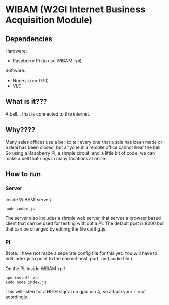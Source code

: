 WIBAM (W2GI Internet Business Acquisition Module)
=================================================

Dependencies
------------

Hardware:

* Raspberry Pi (to use WIBAM-rpi)

Software:

* Node.js (>= 0.10)
* VLC

What is it???
-------------

A bell... that is connected to the internet.

Why????
-------

Many sales offices use a bell to tell every one that a sale has been made or a 
deal has been closed, but anyone in a remote office cannot hear the bell. 
So using a Raspberry Pi, a simple circuit, and a little bit of code, we can make
a bell that rings in many locations at once.

How to run
----------

### Server

Inside WIBAM-server/

```
node index.js
```

The server also includes a simple web server that serves a browser based client 
that can be used for testing with out a Pi. The default port is 8000 but that can
be changed by editing the file config.js.

### Pi

(Note: I have not made a seperate config file for this yet. You will have to edit 
index.js to point to the correct host, port, and audio file.)

On the Pi, inside WIBAM-rpi/

```
npm install vlc
sudo node index.js
```

This will listen for a HIGH signal on gpio pin 4, so attach your circut acordingly.
